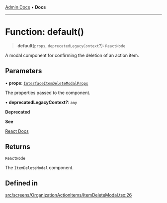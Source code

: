 [Admin Docs](/) • **Docs**

***

# Function: default()

> **default**(`props`, `deprecatedLegacyContext`?): `ReactNode`

A modal component for confirming the deletion of an action item.

## Parameters

• **props**: [`InterfaceItemDeleteModalProps`](../interfaces/InterfaceItemDeleteModalProps.md)

The properties passed to the component.

• **deprecatedLegacyContext?**: `any`

**Deprecated**

**See**

[React Docs](https://legacy.reactjs.org/docs/legacy-context.html#referencing-context-in-lifecycle-methods)

## Returns

`ReactNode`

The `ItemDeleteModal` component.

## Defined in

[src/screens/OrganizationActionItems/ItemDeleteModal.tsx:26](https://github.com/PalisadoesFoundation/talawa-admin/blob/main/src/screens/OrganizationActionItems/ItemDeleteModal.tsx#L26)
